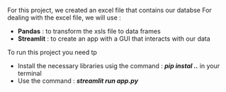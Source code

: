 For this project, we created an excel file that contains our databse 
For dealing with the excel file, we will use :
  - **Pandas** : to transform the xsls file to data frames
  - **Streamlit** : to create an app with a  GUI that interacts with our data

To run this project you need tp 
  - Install the necessary libraries usig the command : ***pip instal ..*** in your terminal
  - Use the command : ***streamlit run app.py***
